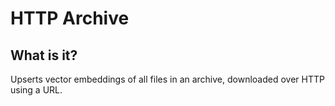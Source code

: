 # HTTP Archive
## What is it?
Upserts vector embeddings of all files in an archive, downloaded over HTTP using a URL.